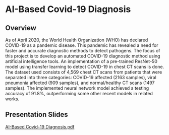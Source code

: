 # AI-Based Covid-19 Diagnosis

## Overview
As of April 2020, the World Health Organization (WHO) has declared COVID-19 as a pandemic
disease. This pandemic has revealed a need for faster and accurate diagnostic methods to detect
pathogens. The focus of this project is to develop an automated COVID-19 diagnostic method
using artificial intelligence tools. An implementation of a pre-trained ResNet-50 model using
transfer learning to detect COVID-19 in chest CT scans is done. The dataset used consists of
4,569 chest CT scans from patients that were separated into three categories: COVID-19 affected
(2163 samples), viral pneumonia affected (909 samples), and normal/healthy CT scans (1497
samples). The implemented neural network model achieved a testing accuracy of 91.8%,
outperforming some other recent models in related works.

## Presentation Slides

[AI-Based Covid-19 Diagnosis.pdf](https://github.com/mikel-ishihara/AI-Based-Covid-19-Diagnosis/files/9591434/AI-Based.Covid-19.Diagnosis.pdf)

